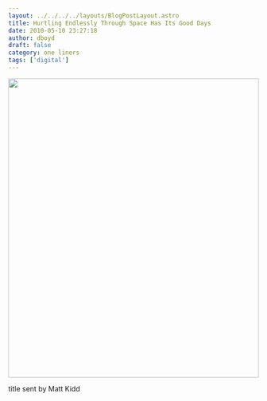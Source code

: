 ```yaml
---
layout: ../../../../layouts/BlogPostLayout.astro
title: Hurtling Endlessly Through Space Has Its Good Days
date: 2010-05-10 23:27:18
author: dboyd
draft: false
category: one liners
tags: ['digital']
---
```

<img
    srcset="https://img.danaboyd.com/images/2010/05/spaceBearShark_480.avif 480w"
    sizes="(max-width: 480px) 100vw"
    src="https://img.danaboyd.com/images/2010/05/spaceBearShark.jpg"
    alt=""
    style="width: clamp(0px, 100%, 600px); height: auto;"
/>

title sent by Matt Kidd